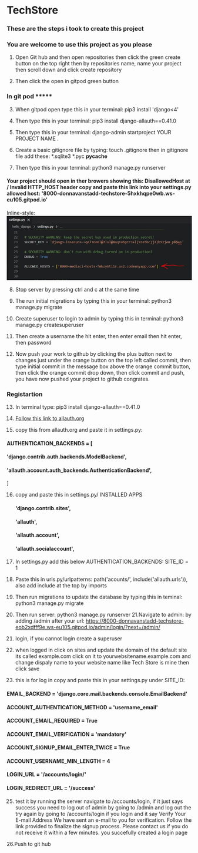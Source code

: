 # TechStore

### These are the steps i took to create this project
### You are welcome to use this project as you please

1. Open Git hub and then open repositories then click the green create button on the top right then by repositories name, name your project then scroll down and click create repository

2. Then click the open in gitpod green button

### In git pod *****

3. When gitpod open type this in your terminal: pip3 install 'django<4'

4. Then type this in your terminal: pip3 install django-allauth==0.41.0

5. Then type this in your terminal: django-admin startproject YOUR PROJECT NAME .

6. Create a basic gitignore file by typing: touch .gitignore then in gitignore file add these: *.sqlite3 *.pyc __pycache__

7. Then type this in your terminal: python3 manage.py runserver

#### Your project should open in ther browers showing this: DisallowedHost at / Invalid HTTP_HOST header copy and paste this link into your settings.py allowed host: '8000-donnavanstadd-techstore-5hxkhqpe0wb.ws-eu105.gitpod.io'
 
Inline-style: 
![alt text](allowed_hosts.jpeg "Logo Title Text 1")

8. Stop server by pressing ctrl and c at the same time

9. The run initial migrations by typing this in your terminal: python3 manage.py migrate

10. Create superuser to login to admin by typing this in terminal: python3 manage.py createsuperuser

11. Then create a username the hit enter, then enter email then hit enter, then password

12. Now push your work to github by clicking the plus button next to changes just under the orange button on the top left called commit, then type initial commit in the message box above the orange commit button, then click the orange commit drop down, then click commit and push, you have now pushed your project to github congrates.

### Registartion
13. In terminal type: pip3 install django-allauth==0.41.0

14. [Follow this link to allauth.org](https://docs.allauth.org/en/latest/installation/quickstart.html)

15. copy this from allauth.org and paste it in settings.py: 
#### AUTHENTICATION_BACKENDS = [
 ####  'django.contrib.auth.backends.ModelBackend',

  #### 'allauth.account.auth_backends.AuthenticationBackend',
]

16. copy and paste this in settings.py/ INSTALLED APPS

    #### 'django.contrib.sites',
    #### 'allauth',
    #### 'allauth.account',
    #### 'allauth.socialaccount',

17. In settings.py add this below AUTHENTICATION_BACKENDS: SITE_ID = 1

18. Paste this in urls.py/urlpatterns: path('acounts/', include('allauth.urls')), also add include at the top by imports

19. Then run migrations to update the database by typing this in teminal: python3 manage.py migrate 

20. Then run server: python3 manage.py runserver
21.Navigate to admin: by adding /admin after your url: https://8000-donnavanstadd-techstore-eob2xdfff9e.ws-eu105.gitpod.io/admin/login/?next=/admin/
22. login, if you cannot login create a superuser
23. when logged in click on sites and update the domain of the default site its called example.com click on it to yourwebsitename.example.com and change dispaly name to your website name like Tech Store is mine then click save

24. this is for log in copy and paste this in your settings.py under SITE_ID:

#### EMAIL_BACKEND = 'django.core.mail.backends.console.EmailBackend'

#### ACCOUNT_AUTHENTICATION_METHOD = 'username_email'
#### ACCOUNT_EMAIL_REQUIRED = True
#### ACCOUNT_EMAIL_VERIFICATION = 'mandatory'
#### ACCOUNT_SIGNUP_EMAIL_ENTER_TWICE = True
#### ACCOUNT_USERNAME_MIN_LENGTH = 4
#### LOGIN_URL = '/accounts/login/'
#### LOGIN_REDIRECT_URL = '/success'

25. test it by running the server navigate to /accounts/login, if it just says success you need to log out of admin by going to /admin and log out the try again by going to /accounts/login if you login and it say Verify Your E-mail Address
We have sent an e-mail to you for verification. Follow the link provided to finalize the signup process. Please contact us if you do not receive it within a few minutes. you succefully created a login page

26.Push to git hub